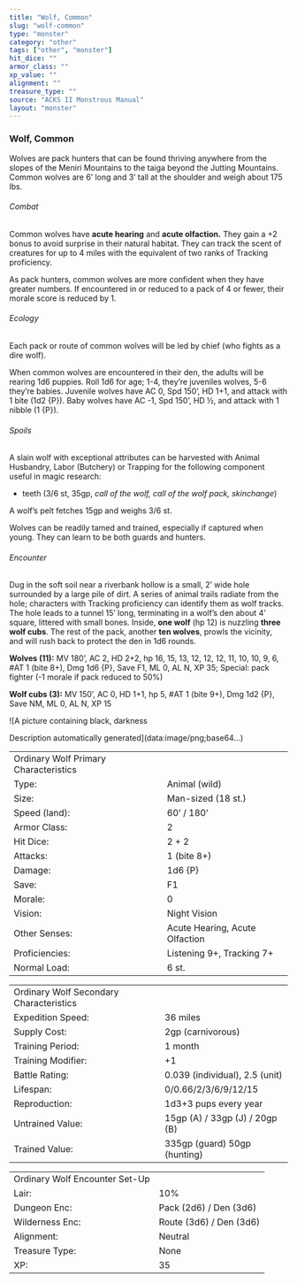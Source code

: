 ```yaml
---
title: "Wolf, Common"
slug: "wolf-common"
type: "monster"
category: "other"
tags: ["other", "monster"]
hit_dice: ""
armor_class: ""
xp_value: ""
alignment: ""
treasure_type: ""
source: "ACKS II Monstrous Manual"
layout: "monster"
---
```


### Wolf, Common

Wolves are pack hunters that can be found thriving anywhere from the slopes of the Meniri Mountains
to the taiga beyond the Jutting Mountains. Common wolves are 6’ long and 3’ tall at the shoulder and
weigh about 175 lbs.

###### Combat

Common wolves have **acute hearing** and **acute olfaction.** They gain a +2 bonus to avoid
surprise in their natural habitat. They can track the scent of creatures for up to 4 miles with the
equivalent of two ranks of Tracking proficiency.

As pack hunters, common wolves are more confident when they have greater numbers. If encountered in
or reduced to a pack of 4 or fewer, their morale score is reduced by 1.

###### Ecology

Each pack or route of common wolves will be led by chief (who fights as a dire wolf).

When common wolves are encountered in their den, the adults will be rearing 1d6 puppies. Roll 1d6
for age; 1-4, they’re juveniles wolves, 5-6 they’re babies. Juvenile wolves have AC 0, Spd 150’, HD
1+1, and attack with 1 bite (1d2 {P}). Baby wolves have AC -1, Spd 150’, HD ½, and attack with 1
nibble (1 {P}).

###### Spoils

A slain wolf with exceptional attributes can be harvested with Animal Husbandry, Labor (Butchery)
or Trapping for the following component useful in magic research:

* teeth (3/6 st, 35gp, *call of the wolf, call of the wolf pack, skinchange*)

A wolf’s pelt fetches 15gp and weighs 3/6 st.

Wolves can be readily tamed and trained, especially if captured when young. They can learn to be
both guards and hunters.

###### Encounter

Dug in the soft soil near a riverbank hollow is a small, 2’ wide hole surrounded by a large pile of
dirt. A series of animal trails radiate from the hole; characters with Tracking proficiency can
identify them as wolf tracks. The hole leads to a tunnel 15’ long, terminating in a wolf’s den about
4’ square, littered with small bones. Inside, **one wolf** (hp 12) is nuzzling **three wolf cubs**.
The rest of the pack, another **ten wolves**, prowls the vicinity, and will rush back to protect the
den in 1d6 rounds.

**Wolves (11):** MV 180’, AC 2, HD 2+2, hp 16, 15, 13, 12, 12, 12, 11, 10, 10, 9, 6, #AT 1 (bite
8+), Dmg 1d6 {P}, Save F1, ML 0, AL N, XP 35; Special: pack fighter (-1 morale if pack reduced to
50%)

**Wolf cubs (3):** MV 150’, AC 0, HD 1+1, hp 5, #AT 1 (bite 9+), Dmg 1d2 {P}, Save NM, ML 0, AL N,
XP 15

![A picture containing black, darkness

Description automatically generated](data:image/png;base64...)

|  |  |
| --- | --- |
| Ordinary Wolf Primary Characteristics | |
| Type: | Animal (wild) |
| Size: | Man-sized (18 st.) |
| Speed (land): | 60’ / 180’ |
| Armor Class: | 2 |
| Hit Dice: | 2 + 2 |
| Attacks: | 1 (bite 8+) |
| Damage: | 1d6 {P} |
| Save: | F1 |
| Morale: | 0 |
| Vision: | Night Vision |
| Other Senses: | Acute Hearing, Acute Olfaction |
| Proficiencies: | Listening 9+, Tracking 7+ |
| Normal Load: | 6 st. |

|  |  |
| --- | --- |
| Ordinary Wolf Secondary Characteristics | |
| Expedition Speed: | 36 miles |
| Supply Cost: | 2gp (carnivorous) |
| Training Period: | 1 month |
| Training Modifier: | +1 |
| Battle Rating: | 0.039 (individual), 2.5 (unit) |
| Lifespan: | 0/0.66/2/3/6/9/12/15 |
| Reproduction: | 1d3+3 pups every year |
| Untrained Value: | 15gp (A) / 33gp (J) / 20gp (B) |
| Trained Value: | 335gp (guard)  50gp (hunting) |

|  |  |
| --- | --- |
| Ordinary Wolf Encounter Set-Up | |
| Lair: | 10% |
| Dungeon Enc: | Pack (2d6) / Den (3d6) |
| Wilderness Enc: | Route (3d6) / Den (3d6) |
| Alignment: | Neutral |
| Treasure Type: | None |
| XP: | 35 |
